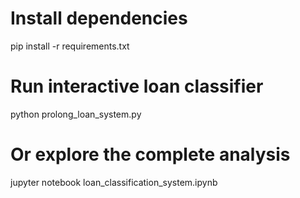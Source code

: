 # Install dependencies
pip install -r requirements.txt

# Run interactive loan classifier
python prolong_loan_system.py

# Or explore the complete analysis
jupyter notebook loan_classification_system.ipynb